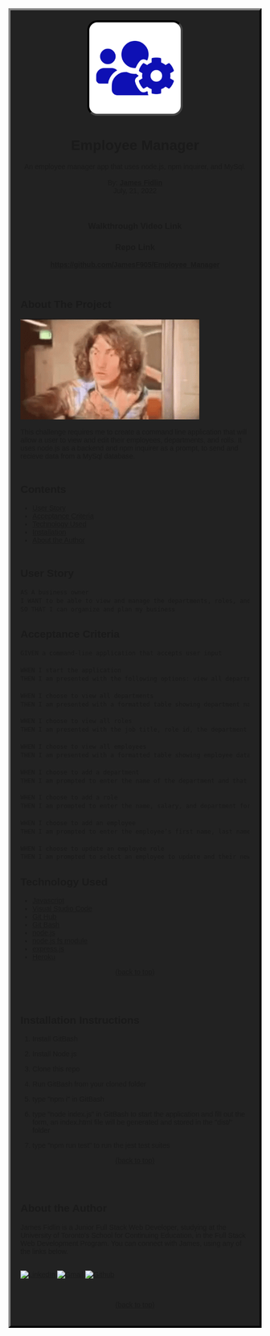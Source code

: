 <div style="background:#222; border: 4px outset #333; padding:20px; font-family:arial">
<div id="top"></div>
<div align="center">
<a href="https://gist.github.com/JamesF905">
<img src="assets/images/logo.png" alt="Logo" width="40%" style="border: 4px inset #444; background:#333; border-radius: 20px">
</a>

# Employee Manager

<p align="center">
  An employee manager app that uses node.js, npm inquirer, and MySql. <br><br>By: <a href="https://github.com/JamesF905" target="_blank"><strong>James Fidlin</strong></a><br/>July, 21, 2022
</p>
<br />

### Walkthrough Video Link

<p align="center">
    <a href=""><strong></strong></a>
</p>

### Repo Link

<p align="center">
    <a href="https://github.com/JamesF905/Employee_Manager"><strong>https://github.com/JamesF905/Employee_Manager</strong></a>
</p>
<br />
</div>

## About The Project

[![Employee_Manager][product-screenshot]](https://github.com/JamesF905/Employee_Manager)

This challenge requires me to create a command line application that will allow a user to view and edit their employees, departments, and rolls. It uses node.js as a backend and npm inquirer as a prompt, to send and recieve data from a MySql database.
<br /><br />

## Contents
* [User Story](#User-Story)
* [Acceptance Criteria](#Acceptance-Criteria)
* [Technology Used](#Technology-Used)
* [Installation](#Installation-Instructions)
* [About the Author](#About-the-Author)
<br/><br/>

## User Story

```md
AS A business owner
I WANT to be able to view and manage the departments, roles, and employees in my company
SO THAT I can organize and plan my business
```

## Acceptance Criteria

```md
GIVEN a command-line application that accepts user input

WHEN I start the application
THEN I am presented with the following options: view all departments, view all roles, view all employees, add a department, add a role, add an employee, and update an employee role

WHEN I choose to view all departments
THEN I am presented with a formatted table showing department names and department ids

WHEN I choose to view all roles
THEN I am presented with the job title, role id, the department that role belongs to, and the salary for that role

WHEN I choose to view all employees
THEN I am presented with a formatted table showing employee data, including employee ids, first names, last names, job titles, departments, salaries, and managers that the employees report to

WHEN I choose to add a department
THEN I am prompted to enter the name of the department and that department is added to the database

WHEN I choose to add a role
THEN I am prompted to enter the name, salary, and department for the role and that role is added to the database

WHEN I choose to add an employee
THEN I am prompted to enter the employee’s first name, last name, role, and manager, and that employee is added to the database

WHEN I choose to update an employee role
THEN I am prompted to select an employee to update and their new role and this information is updated in the database
```

## Technology Used 

* [Javascript](https://www.javascript.com/)
* [Visual Studio Code](https://code.visualstudio.com/)
* [Git Hub](https://github.com/)
* [Git Bash](https://git-scm.com/)
* [node.js](https://nodejs.org/en/)
* [node.js fs module](https://nodejs.dev/learn/the-nodejs-fs-module)
* [express.js](https://expressjs.com/)
* [Heroku](https://www.heroku.com/)

<p align="center"><a href="#contents">(back to top)</a></p>
<br/><br/>

## Installation Instructions 

1) Install GitBash

2) Install Node.js

3) Clone this repo

4) Run GitBash from your cloned folder

5) type "npm i" in GitBash

6) type "node index.js" in GitBash to start the application and fill out the form, an index.html file will be generated and stored in the "dist/" folder

7) type "npm run test" to run the jest test suites

<p align="center"><a href="#contents">(back to top)</a></p>
<br/><br/>

## About the Author

James Fidlin is a Junior Full Stack Web Developer, studying at the University of Toronto's School for Continuing Education, in the Full Stack Web Development Program. You can connect with James, using any of the links below.
<br/><br/>

[![LinkedIn][linkedin-shield]][linkedin-url] [![Gmail][gmail-shield]][Gmail-url] [![Github][Github-shield]][Github-url]

<br/>

<p align="center"><a href="#contents">(back to top)</a></p>
</div>



[Gmail-shield]: https://img.shields.io/badge/Gmail-D14836?style=for-the-badge&logo=gmail&logoColor=white
[Gmail-url]: mailto:jameslfidlin@gmail.com?

[linkedin-shield]: https://img.shields.io/badge/LinkedIn-0077B5?style=for-the-badge&logo=linkedin&logoColor=white
[linkedin-url]: https://www.linkedin.com/in/james-fidlin-98853a239/

[Github-shield]: https://img.shields.io/badge/Github-white?style=for-the-badge&logo=Github&logoColor=222
[Github-url]: https://github.com/JamesF905

[product-screenshot]: assets/images/Project_Screenshot.gif